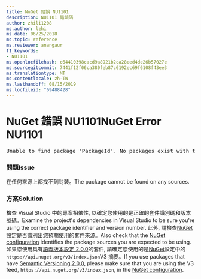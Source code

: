 ```yaml
---
title: NuGet 錯誤 NU1101
description: NU1101 錯誤碼
author: zhili1208
ms.author: lzhi
ms.date: 06/25/2018
ms.topic: reference
ms.reviewer: anangaur
f1_keywords:
- NU1101
ms.openlocfilehash: c64410398cacd9a8921b2ca28eed4de26b57027e
ms.sourcegitcommit: 7441f12f06ca380feb87c6192ec69f6108f43ee3
ms.translationtype: MT
ms.contentlocale: zh-TW
ms.lasthandoff: 08/15/2019
ms.locfileid: "69488428"
---
```

# <a name="nuget-error-nu1101"></a><span data-ttu-id="6a712-103">NuGet 錯誤 NU1101</span><span class="sxs-lookup"><span data-stu-id="6a712-103">NuGet Error NU1101</span></span>

<pre>Unable to find package 'PackageId'. No packages exist with this id in source(s): 'sourceA', 'sourceB', 'sourceC'</pre>

### <a name="issue"></a><span data-ttu-id="6a712-104">問題</span><span class="sxs-lookup"><span data-stu-id="6a712-104">Issue</span></span>
<span data-ttu-id="6a712-105">在任何來源上都找不到封裝。</span><span class="sxs-lookup"><span data-stu-id="6a712-105">The package cannot be found on any sources.</span></span>

### <a name="solution"></a><span data-ttu-id="6a712-106">方案</span><span class="sxs-lookup"><span data-stu-id="6a712-106">Solution</span></span>
<span data-ttu-id="6a712-107">檢查 Visual Studio 中的專案相依性, 以確定您使用的是正確的套件識別碼和版本號碼。</span><span class="sxs-lookup"><span data-stu-id="6a712-107">Examine the project's dependencies in Visual Studio to be sure you're using the correct package identifier and version number.</span></span> <span data-ttu-id="6a712-108">此外, 請檢查[NuGet](../../consume-packages/Configuring-NuGet-Behavior.md)設定是否識別出您預期使用的套件來源。</span><span class="sxs-lookup"><span data-stu-id="6a712-108">Also check that the [NuGet configuration](../../consume-packages/Configuring-NuGet-Behavior.md) identifies the package sources you are expected to be using.</span></span> <span data-ttu-id="6a712-109">如果您使用具有[語義版本設定 2.0.0](../../concepts/package-versioning.md#semantic-versioning-200)的套件, 請確定您使用的是[NuGet](../../consume-packages/Configuring-NuGet-Behavior.md)設定中的`https://api.nuget.org/v3/index.json`V3 摘要。</span><span class="sxs-lookup"><span data-stu-id="6a712-109">If you use packages that have [Semantic Versioning 2.0.0](../../concepts/package-versioning.md#semantic-versioning-200), please make sure that you are using the V3 feed, `https://api.nuget.org/v3/index.json`, in the [NuGet configuration](../../consume-packages/Configuring-NuGet-Behavior.md).</span></span>
